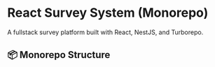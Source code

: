 # React Survey System (Monorepo)

A fullstack survey platform built with React, NestJS, and Turborepo.

## 📦 Monorepo Structure
